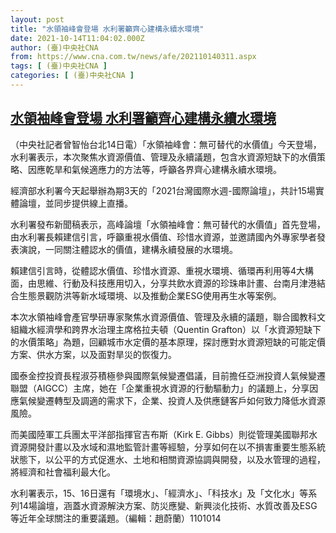```yaml
---
layout: post
title: "水領袖峰會登場 水利署籲齊心建構永續水環境"
date: 2021-10-14T11:04:02.000Z
author: (臺)中央社CNA
from: https://www.cna.com.tw/news/afe/202110140311.aspx
tags: [ (臺)中央社CNA ]
categories: [ (臺)中央社CNA ]
---
```

<!--1634209442000-->
[水領袖峰會登場 水利署籲齊心建構永續水環境](https://www.cna.com.tw/news/afe/202110140311.aspx)
------

<div>
<div></div><div><p>（中央社記者曾智怡台北14日電）「水領袖峰會：無可替代的水價值」今天登場，水利署表示，本次聚焦水資源價值、管理及永續議題，包含水資源短缺下的水價策略、因應乾旱和氣候適應力的方法等，呼籲各界齊心建構永續水環境。</p><p>經濟部水利署今天起舉辦為期3天的「2021台灣國際水週-國際論壇」，共計15場實體論壇，並同步提供線上直播。</p><p>水利署發布新聞稿表示，高峰論壇「水領袖峰會：無可替代的水價值」首先登場，由水利署長賴建信引言，呼籲重視水價值、珍惜水資源，並邀請國內外專家學者發表演說，一同關注體認水的價值，建構永續發展的水環境。</p><p>賴建信引言時，從體認水價值、珍惜水資源、重視水環境、循環再利用等4大構面，由思維、行動及科技應用切入，分享共飲水資源的珍珠串計畫、台南月津港結合生態景觀防洪等新水域環境、以及推動企業ESG使用再生水等案例。</p><p>本次水領袖峰會產官學研專家聚焦水資源價值、管理及永續的議題，聯合國教科文組織水經濟學和跨界水治理主席格拉夫頓（Quentin Grafton）以「水資源短缺下的水價策略」為題，回顧城市水定價的基本原理，探討應對水資源短缺的可能定價方案、供水方案，以及面對旱災的恢復力。</p><p>國泰金控投資長程淑芬積極參與國際氣候變遷倡議，目前擔任亞洲投資人氣候變遷聯盟（AIGCC）主席，她在「企業重視水資源的行動驅動力」的議題上，分享因應氣候變遷轉型及調適的需求下，企業、投資人及供應鏈客戶如何致力降低水資源風險。</p><p>而美國陸軍工兵團太平洋部指揮官吉布斯（Kirk E. Gibbs）則從管理美國聯邦水資源開發計畫以及水域和濕地監管計畫等經驗，分享如何在以不損害重要生態系統狀態下，以公平的方式促進水、土地和相關資源協調與開發，以及水管理的過程，將經濟和社會福利最大化。</p><p>水利署表示，15、16日還有「環境水」、「經濟水」、「科技水」及「文化水」等系列14場論壇，涵蓋水資源解決方案、防災應變、新興淡化技術、水質改善及ESG等近年全球關注的重要議題。（編輯：趙蔚蘭）1101014</p></div>
</div>
